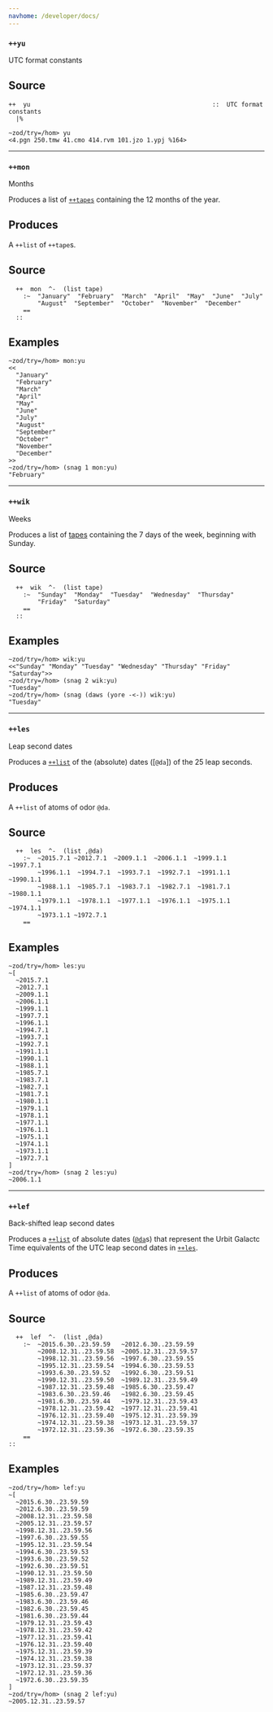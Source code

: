 ```yaml
---
navhome: /developer/docs/
---
```



### `++yu`

UTC format constants

Source
------

    ++  yu                                                  ::  UTC format constants
      |%

    ~zod/try=/hom> yu
    <4.pgn 250.tmw 41.cmo 414.rvm 101.jzo 1.ypj %164>

------------------------------------------------------------------------

### `++mon`

Months

Produces a list of [`++tapes`]() containing the 12 months of the year.

Produces
--------

A `++list` of `++tape`s.

Source
------

      ++  mon  ^-  (list tape)
        :~  "January"  "February"  "March"  "April"  "May"  "June"  "July"
            "August"  "September"  "October"  "November"  "December"
        ==
      ::

Examples
--------

    ~zod/try=/hom> mon:yu
    <<
      "January"
      "February"
      "March"
      "April"
      "May"
      "June"
      "July"
      "August"
      "September"
      "October"
      "November"
      "December"
    >>
    ~zod/try=/hom> (snag 1 mon:yu)
    "February"

------------------------------------------------------------------------

### `++wik`

Weeks

Produces a list of [tapes]() containing the 7 days of the week,
beginning with Sunday.

Source
------

      ++  wik  ^-  (list tape)
        :~  "Sunday"  "Monday"  "Tuesday"  "Wednesday"  "Thursday"
            "Friday"  "Saturday"
        ==
      ::

Examples
--------

    ~zod/try=/hom> wik:yu
    <<"Sunday" "Monday" "Tuesday" "Wednesday" "Thursday" "Friday" "Saturday">>
    ~zod/try=/hom> (snag 2 wik:yu)
    "Tuesday"
    ~zod/try=/hom> (snag (daws (yore -<-)) wik:yu)
    "Tuesday"

------------------------------------------------------------------------

### `++les`

Leap second dates

Produces a [`++list`]() of the (absolute) dates ([`@da`]) of the 25 leap seconds.

Produces
--------

A `++list` of atoms of odor `@da`.

Source
------

      ++  les  ^-  (list ,@da)
        :~  ~2015.7.1 ~2012.7.1  ~2009.1.1  ~2006.1.1  ~1999.1.1  ~1997.7.1
            ~1996.1.1  ~1994.7.1  ~1993.7.1  ~1992.7.1  ~1991.1.1  ~1990.1.1
            ~1988.1.1  ~1985.7.1  ~1983.7.1  ~1982.7.1  ~1981.7.1  ~1980.1.1
            ~1979.1.1  ~1978.1.1  ~1977.1.1  ~1976.1.1  ~1975.1.1  ~1974.1.1
            ~1973.1.1 ~1972.7.1
        ==

Examples
--------

    ~zod/try=/hom> les:yu
    ~[
      ~2015.7.1
      ~2012.7.1
      ~2009.1.1
      ~2006.1.1
      ~1999.1.1
      ~1997.7.1
      ~1996.1.1
      ~1994.7.1
      ~1993.7.1
      ~1992.7.1
      ~1991.1.1
      ~1990.1.1
      ~1988.1.1
      ~1985.7.1
      ~1983.7.1
      ~1982.7.1
      ~1981.7.1
      ~1980.1.1
      ~1979.1.1
      ~1978.1.1
      ~1977.1.1
      ~1976.1.1
      ~1975.1.1
      ~1974.1.1
      ~1973.1.1
      ~1972.7.1
    ]
    ~zod/try=/hom> (snag 2 les:yu)
    ~2006.1.1

------------------------------------------------------------------------

### `++lef`

Back-shifted leap second dates

Produces a [`++list`]() of absolute dates ([`@da`]()s) that represent the Urbit
Galactc Time equivalents of the UTC leap second dates in [`++les`](/docs/hoon/library/3bc#++les).

Produces
--------

A `++list` of atoms of odor `@da`.

Source
------

      ++  lef  ^-  (list ,@da)
        :~  ~2015.6.30..23.59.59   ~2012.6.30..23.59.59
            ~2008.12.31..23.59.58  ~2005.12.31..23.59.57
            ~1998.12.31..23.59.56  ~1997.6.30..23.59.55
            ~1995.12.31..23.59.54  ~1994.6.30..23.59.53
            ~1993.6.30..23.59.52   ~1992.6.30..23.59.51
            ~1990.12.31..23.59.50  ~1989.12.31..23.59.49
            ~1987.12.31..23.59.48  ~1985.6.30..23.59.47
            ~1983.6.30..23.59.46   ~1982.6.30..23.59.45
            ~1981.6.30..23.59.44   ~1979.12.31..23.59.43
            ~1978.12.31..23.59.42  ~1977.12.31..23.59.41
            ~1976.12.31..23.59.40  ~1975.12.31..23.59.39
            ~1974.12.31..23.59.38  ~1973.12.31..23.59.37
            ~1972.12.31..23.59.36  ~1972.6.30..23.59.35
        ==
    ::

Examples
--------

    ~zod/try=/hom> lef:yu
    ~[
      ~2015.6.30..23.59.59
      ~2012.6.30..23.59.59
      ~2008.12.31..23.59.58
      ~2005.12.31..23.59.57
      ~1998.12.31..23.59.56
      ~1997.6.30..23.59.55
      ~1995.12.31..23.59.54
      ~1994.6.30..23.59.53
      ~1993.6.30..23.59.52
      ~1992.6.30..23.59.51
      ~1990.12.31..23.59.50
      ~1989.12.31..23.59.49
      ~1987.12.31..23.59.48
      ~1985.6.30..23.59.47
      ~1983.6.30..23.59.46
      ~1982.6.30..23.59.45
      ~1981.6.30..23.59.44
      ~1979.12.31..23.59.43
      ~1978.12.31..23.59.42
      ~1977.12.31..23.59.41
      ~1976.12.31..23.59.40
      ~1975.12.31..23.59.39
      ~1974.12.31..23.59.38
      ~1973.12.31..23.59.37
      ~1972.12.31..23.59.36
      ~1972.6.30..23.59.35
    ]
    ~zod/try=/hom> (snag 2 lef:yu)
    ~2005.12.31..23.59.57

